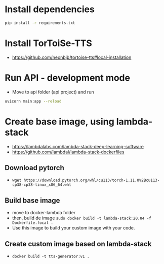 # Install dependencies
```bash
pip install -r requirements.txt
```

# Install TorToiSe-TTS
- https://github.com/neonbjb/tortoise-tts#local-installation 

# Run API - development mode
- Move to api folder (api project) and run
```bash
uvicorn main:app --reload
```

# Create base image, using lambda-stack
- https://lambdalabs.com/lambda-stack-deep-learning-software 
- https://github.com/lambdal/lambda-stack-dockerfiles

## Download pytorch
- ```wget https://download.pytorch.org/whl/cu113/torch-1.11.0%2Bcu113-cp38-cp38-linux_x86_64.whl```
## Build base image
- move to docker-lambda folder
- then, build de image ```sudo docker build -t lambda-stack:20.04 -f Dockerfile.focal .```
- Use this image to build your custom image with your code.

## Create custom image based on lambda-stack
- ```docker build -t tts-generator:v1 .```